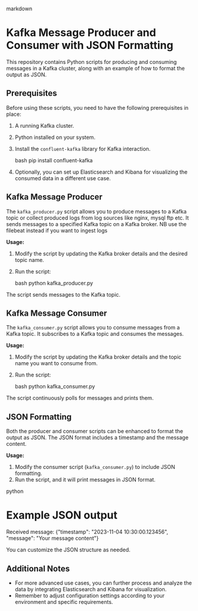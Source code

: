 markdown
# Kafka Message Producer and Consumer with JSON Formatting

This repository contains Python scripts for producing and consuming messages in a Kafka cluster, along with an example of how to format the output as JSON.

## Prerequisites

Before using these scripts, you need to have the following prerequisites in place:

1. A running Kafka cluster.
2. Python installed on your system.
3. Install the `confluent-kafka` library for Kafka interaction.
   
   bash
   pip install confluent-kafka
   

4. Optionally, you can set up Elasticsearch and Kibana for visualizing the consumed data in a different use case.

## Kafka Message Producer

The `kafka_producer.py` script allows you to produce messages to a Kafka topic or  collect produced logs from  log sources  like nginx, mysql  ftp etc. It sends messages to a specified Kafka topic on a Kafka broker. NB use the  filebeat instead  if you  want  to  ingest  logs

**Usage:**

1. Modify the script by updating the Kafka broker details and the desired topic name.
2. Run the script:

   bash
   python kafka_producer.py
   

The script sends messages to the Kafka topic.

## Kafka Message Consumer

The `kafka_consumer.py` script allows you to consume messages from a Kafka topic. It subscribes to a Kafka topic and consumes the messages.

**Usage:**

1. Modify the script by updating the Kafka broker details and the topic name you want to consume from.
2. Run the script:

   bash
   python kafka_consumer.py
   

The script continuously polls for messages and prints them.

## JSON Formatting

Both the producer and consumer scripts can be enhanced to format the output as JSON. The JSON format includes a timestamp and the message content.

**Usage:**

1. Modify the consumer script (`kafka_consumer.py`) to include JSON formatting.
2. Run the script, and it will print messages in JSON format.

python
# Example JSON output
Received message: {"timestamp": "2023-11-04 10:30:00.123456", "message": "Your message content"}


You can customize the JSON structure as needed.

## Additional Notes

- For more advanced use cases, you can further process and analyze the data by integrating Elasticsearch and Kibana for visualization.
- Remember to adjust configuration settings according to your environment and specific requirements.
